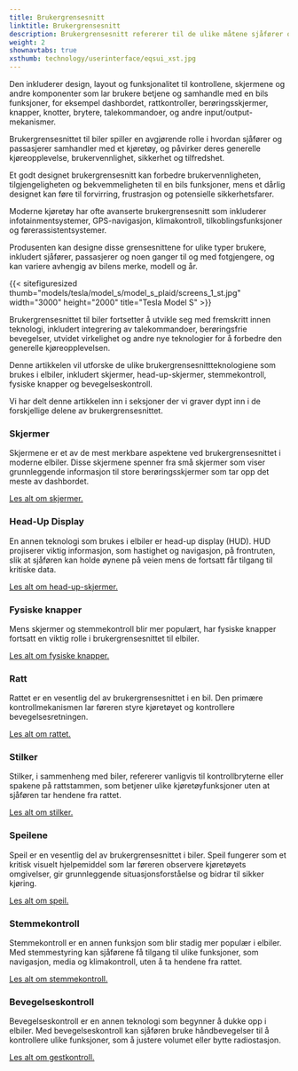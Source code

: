 ```yaml
---
title: Brukergrensesnitt
linktitle: Brukergrensesnitt
description: Brukergrensesnitt refererer til de ulike måtene sjåfører og passasjerer samhandler med funksjonene og kontrollene til et kjøretøy.
weight: 2
shownavtabs: true
xsthumb: technology/userinterface/eqsui_xst.jpg
---
```

<!-- markdownlint-disable MD033 -->
 Den inkluderer design, layout og funksjonalitet til kontrollene, skjermene og andre komponenter som lar brukere betjene og samhandle med en bils funksjoner, for eksempel dashbordet, rattkontroller, berøringsskjermer, knapper, knotter, brytere, talekommandoer, og andre input/output-mekanismer.

Brukergrensesnittet til biler spiller en avgjørende rolle i hvordan sjåfører og passasjerer samhandler med et kjøretøy, og påvirker deres generelle kjøreopplevelse, brukervennlighet, sikkerhet og tilfredshet.

Et godt designet brukergrensesnitt kan forbedre brukervennligheten, tilgjengeligheten og bekvemmeligheten til en bils funksjoner, mens et dårlig designet kan føre til forvirring, frustrasjon og potensielle sikkerhetsfarer.

Moderne kjøretøy har ofte avanserte brukergrensesnitt som inkluderer infotainmentsystemer, GPS-navigasjon, klimakontroll, tilkoblingsfunksjoner og førerassistentsystemer.

Produsenten kan designe disse grensesnittene for ulike typer brukere, inkludert sjåfører, passasjerer og noen ganger til og med fotgjengere, og kan variere avhengig av bilens merke, modell og år.

{{< sitefiguresized thumb="models/tesla/model_s/model_s_plaid/screens_1_st.jpg" width="3000" height="2000" title="Tesla Model S" >}}

Brukergrensesnittet til biler fortsetter å utvikle seg med fremskritt innen teknologi, inkludert integrering av talekommandoer, berøringsfrie bevegelser, utvidet virkelighet og andre nye teknologier for å forbedre den generelle kjøreopplevelsen.

Denne artikkelen vil utforske de ulike brukergrensesnittteknologiene som brukes i elbiler, inkludert skjermer, head-up-skjermer, stemmekontroll, fysiske knapper og bevegelseskontroll.

Vi har delt denne artikkelen inn i seksjoner der vi graver dypt inn i de forskjellige delene av brukergrensesnittet.

### Skjermer

Skjermene er et av de mest merkbare aspektene ved brukergrensesnittet i moderne elbiler. Disse skjermene spenner fra små skjermer som viser grunnleggende informasjon til store berøringsskjermer som tar opp det meste av dashbordet.

[Les alt om skjermer.](screens/)

### Head-Up Display

En annen teknologi som brukes i elbiler er head-up display (HUD). HUD projiserer viktig informasjon, som hastighet og navigasjon, på frontruten, slik at sjåføren kan holde øynene på veien mens de fortsatt får tilgang til kritiske data.

[Les alt om head-up-skjermer.](hud/)

### Fysiske knapper

Mens skjermer og stemmekontroll blir mer populært, har fysiske knapper fortsatt en viktig rolle i brukergrensesnittet til elbiler.

[Les alt om fysiske knapper.](buttons/)

### Ratt

Rattet er en vesentlig del av brukergrensesnittet i en bil. Den primære kontrollmekanismen lar føreren styre kjøretøyet og kontrollere bevegelsesretningen.

[Les alt om rattet.](steeringwheel/)

### Stilker

Stilker, i sammenheng med biler, refererer vanligvis til kontrollbryterne eller spakene på rattstammen, som betjener ulike kjøretøyfunksjoner uten at sjåføren tar hendene fra rattet.

[Les alt om stilker.](stalks/)

### Speilene

Speil er en vesentlig del av brukergrensesnittet i biler. Speil fungerer som et kritisk visuelt hjelpemiddel som lar føreren observere kjøretøyets omgivelser, gir grunnleggende situasjonsforståelse og bidrar til sikker kjøring.

[Les alt om speil.](mirrors/)

### Stemmekontroll

Stemmekontroll er en annen funksjon som blir stadig mer populær i elbiler. Med stemmestyring kan sjåførene få tilgang til ulike funksjoner, som navigasjon, media og klimakontroll, uten å ta hendene fra rattet.

[Les alt om stemmekontroll.](voicecontrol/)

### Bevegelseskontroll

Bevegelseskontroll er en annen teknologi som begynner å dukke opp i elbiler. Med bevegelseskontroll kan sjåføren bruke håndbevegelser til å kontrollere ulike funksjoner, som å justere volumet eller bytte radiostasjon.

[Les alt om gestkontroll.](gesturecontrol/)
